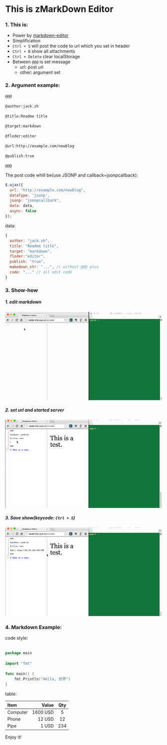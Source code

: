 # This is zMarkDown Editor

### 1. This is:

  + Power by [markdown-editor](https://github.com/jbt/markdown-editor)
  + Simplification
  + `Ctrl + S` will post the code to url which you set in header
  + `Ctrl + B` show all attachments
  + `Ctrl + Delete` clear localStorage
  + Between `@@@` is set message
    + url: post url
    + other: argument set

### 2. Argument example:


```
@@@
 
@author:jack.zh

@title:Readme title

@target:markdown

@floder:editor

@url:http://example.com/newblog

@publish:true

@@@
```

The post code whill be(use JSONP and callback=jsonpcallback):

```javascript
$.ajax({
  url: "http://example.com/newblog",
  dataType: 'jsonp',
  jsonp: "jsonpcallback",
  data: data,
  async: false
});
```
data:
```javascript
{
  author: "jack.zh", 
  title: "Readme title", 
  target: "markdown", 
  floder:"editor", 
  publish: "true",
  makedown_str: "...", // without @@@ plus
  code: "..." // all edit code
}

```

### 3. Show-how

##### 1. edit markdown

![edit markdown](static/readme/zmade.gif)

##### 2. set url and started server

![edit markdown](static/readme/zmade1.gif)

##### 3. Save show(keycode: `Ctrl + S`)

![edit markdown](static/readme/zmade2.gif)


### 4. Markdown Example:

code style:

```go

package main

import "fmt"

func main() {
    fmt.Println("Hello, 世界")
}

```

table:


| Item      |    Value | Qty  |
| :-------- | --------:| :--: |
| Computer  | 1600 USD |  5   |
| Phone     |   12 USD |  12  |
| Pipe      |    1 USD | 234  |


Enjoy it!   
      